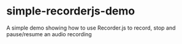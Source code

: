 # simple-recorderjs-demo
A simple demo showing how to use Recorder.js to record, stop and pause/resume an audio recording
